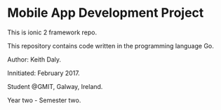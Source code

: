 # Mobile App Development Project

This is ionic 2 framework repo.

This repository contains code written in the programming language Go.

Author: Keith Daly.

Innitiated: February 2017.

Student @GMIT, Galway, Ireland.

Year two - Semester two.
